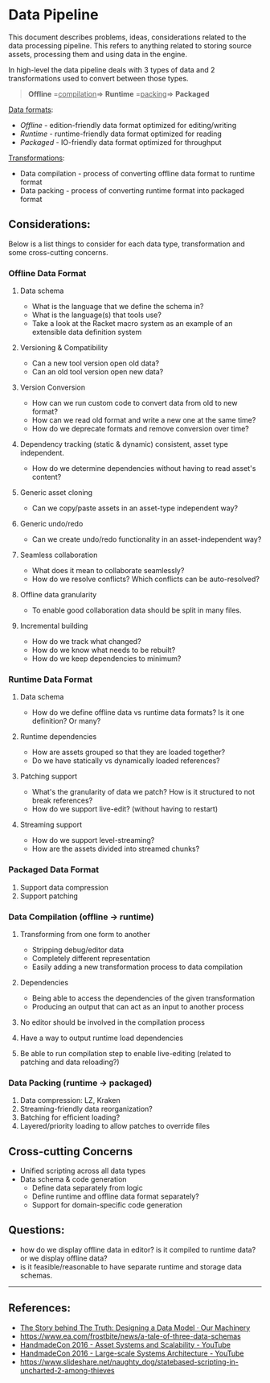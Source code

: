 # Data Pipeline

This document describes problems, ideas, considerations related to the data processing pipeline. This refers to anything related to storing source assets, processing them and using data in the engine. 

In high-level the data pipeline deals with 3 types of data and 2 transformations used to convert between those types.

> **Offline** =<u>compilation</u>=> **Runtime** =<u>packing</u>=> **Packaged**

<u>Data formats</u>:

- *Offline* - edition-friendly data format optimized for editing/writing
- *Runtime* - runtime-friendly data format optimized for reading
- *Packaged* - IO-friendly data format optimized for throughput

<u>Transformations</u>:

- Data compilation - process of converting offline data format to runtime format
- Data packing - process of converting runtime format into packaged format

## Considerations:

Below is a list things to consider for each data type, transformation and some cross-cutting concerns.

### Offline Data Format

1. Data schema

   - What is the language that we define the schema in?
   - What is the language(s) that tools use?
   - Take a look at the Racket macro system as an example of an extensible data definition system

2. Versioning & Compatibility

   - Can a new tool version open old data?
   - Can an old tool version open new data?

3. Version Conversion

   - How can we run custom code to convert data from old to new format?
   - How can we read old format and write a new one at the same time?
   - How do we deprecate formats and remove conversion over time?

4. Dependency tracking (static & dynamic) consistent, asset type independent.

   - How do we determine dependencies without having to read asset's content?

5. Generic asset cloning

   - Can we copy/paste assets in an asset-type independent way?

6. Generic undo/redo

   - Can we create undo/redo functionality in an asset-independent way?

7. Seamless collaboration

   - What does it mean to collaborate seamlessly?
   - How do we resolve conflicts? Which conflicts can be auto-resolved?

8. Offline data granularity

   - To enable good collaboration data should be split in many files.

9. Incremental building

   - How do we track what changed?
   - How do we know what needs to be rebuilt?
   - How do we keep dependencies to minimum?

### Runtime Data Format

1. Data schema

   - How do we define offline data vs runtime data formats? Is it one definition? Or many?

2. Runtime dependencies

   - How are assets grouped so that they are loaded together?
   - Do we have statically vs dynamically loaded references?

3. Patching support

   - What's the granularity of data we patch? How is it structured to not break references?
   - How do we support live-edit? (without having to restart)

4. Streaming support

   - How do we support level-streaming?
   - How are the assets divided into streamed chunks?

### Packaged Data Format

1. Support data compression
2. Support patching

### Data Compilation (offline -> runtime)

1. Transforming from one form to another

   - Stripping debug/editor data
   - Completely different representation 
   - Easily adding a new transformation process to data compilation

2. Dependencies

   - Being able to access the dependencies of the given transformation
   - Producing an output that can act as an input to another process

3. No editor should be involved in the compilation process

4. Have a way to output runtime load dependencies

5. Be able to run compilation step to enable live-editing (related to patching and data reloading?)

### Data Packing (runtime -> packaged)

1. Data compression: LZ, Kraken
2. Streaming-friendly data reorganization?
3. Batching for efficient loading?
4. Layered/priority loading to allow patches to override files

## Cross-cutting Concerns

- Unified scripting across all data types
- Data schema & code generation
  - Define data separately from logic
  - Define runtime and offline data format separately?
  - Support for domain-specific code generation

## Questions:

- how do we display offline data in editor? is it compiled to runtime data? or we display offline data?
- is it feasible/reasonable to have separate runtime and storage data schemas.





------



## References:
- [The Story behind The Truth: Designing a Data Model · Our Machinery](https://ourmachinery.com/post/the-story-behind-the-truth-designing-a-data-model/)
- https://www.ea.com/frostbite/news/a-tale-of-three-data-schemas
- [HandmadeCon 2016 - Asset Systems and Scalability - YouTube](https://www.youtube.com/watch?v=7KXVox0-7lU)
- [HandmadeCon 2016 - Large-scale Systems Architecture - YouTube](https://www.youtube.com/watch?v=gpINOFQ32o0)
- https://www.slideshare.net/naughty_dog/statebased-scripting-in-uncharted-2-among-thieves



